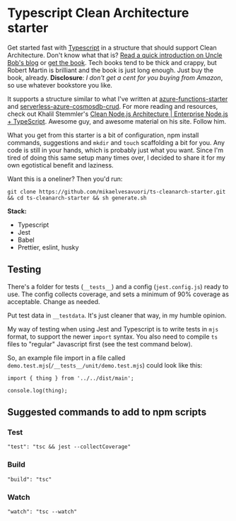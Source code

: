 # Typescript Clean Architecture starter

Get started fast with [Typescript](https://www.typescriptlang.org) in a structure that should support Clean Architecture. Don't know what that is? [Read a quick introduction on Uncle Bob's blog](https://blog.cleancoder.com/uncle-bob/2012/08/13/the-clean-architecture.html) or [get the book](https://www.amazon.com/Clean-Architecture-Craftsmans-Software-Structure/dp/0134494164). Tech books tend to be thick and crappy, but Robert Martin is brilliant and the book is just long enough. Just buy the book, already. **Disclosure**: _I don't get a cent for you buying from Amazon_, so use whatever bookstore you like.

It supports a structure similar to what I've written at [azure-functions-starter](https://github.com/mikaelvesavuori/azure-functions-starter) and [serverless-azure-cosmosdb-crud](https://github.com/mikaelvesavuori/serverless-azure-cosmosdb-crud). For more reading and resources, check out Khalil Stemmler's [Clean Node.js Architecture | Enterprise Node.js + TypeScript](https://khalilstemmler.com/articles/enterprise-typescript-nodejs/clean-nodejs-architecture/). Awesome guy, and awesome material on his site. Follow him.

What you get from this starter is a bit of configuration, npm install commands, suggestions and `mkdir` and `touch` scaffolding a bit for you. Any code is still in your hands, which is probably just what you want. Since I'm tired of doing this same setup many times over, I decided to share it for my own egotistical benefit and laziness.

Want this is a oneliner? Then you'd run:

```
git clone https://github.com/mikaelvesavuori/ts-cleanarch-starter.git && cd ts-cleanarch-starter && sh generate.sh
```

**Stack:**

- Typescript
- Jest
- Babel
- Prettier, eslint, husky

## Testing

There's a folder for tests (`__tests__`) and a config (`jest.config.js`) ready to use. The config collects coverage, and sets a minimum of 90% coverage as acceptable. Change as needed.

Put test data in `__testdata`. It's just cleaner that way, in my humble opinion.

My way of testing when using Jest and Typescript is to write tests in `mjs` format, to support the newer `import` syntax. You also need to compile `ts` files to "regular" Javascript first (see the test command below).

So, an example file import in a file called `demo.test.mjs`(`/__tests__/unit/demo.test.mjs`) could look like this:

```
import { thing } from '../../dist/main';

console.log(thing);
```

## Suggested commands to add to npm scripts

### Test

```
"test": "tsc && jest --collectCoverage"
```

### Build

```
"build": "tsc"
```

### Watch

```
"watch": "tsc --watch"
```
